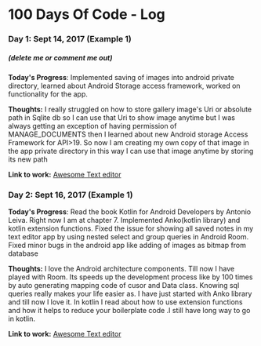 # 100 Days Of Code - Log

### Day 1: Sept 14, 2017 (Example 1)
##### (delete me or comment me out)

**Today's Progress**: Implemented saving of  images into android private directory, learned about Android Storage access framework, worked on functionality for the app.

**Thoughts:** I really struggled on how to store gallery image's Uri or absolute path in Sqlite db so I can use that Uri to show image anytime but I was always getting an exception of having permission of MANAGE_DOCUMENTS then I learned about new Android storage Access Framework for API>19. So now I am creating my own copy of that image in the app private directory in this way I can use that image anytime by storing its new path

**Link to work:** [Awesome Text editor](https://github.com/iamdangerous/Android-Text-Editor)    


### Day 2: Sept 16, 2017 (Example 1)

**Today's Progress**: Read the book Kotlin for Android Developers by Antonio Leiva. Right now I am at chapter 7. Implemented Anko(kotlin library) and kotlin extension functions. Fixed the issue for showing all saved notes in my text editor app by using nested select and group queries in Android Room. Fixed minor bugs in the android app like adding of images as bitmap from database

**Thoughts:** I love the Android architecture components. Till now I have played with Room. Its speeds up the development process like by 100 times by auto generating mapping code of cusor and Data class. Knowing sql queries really makes your life easier as. I have just started with Anko library and till now I love it. In kotlin I read about how to use extension functions and how it helps to reduce your boilerplate code .I still have long way to go in kotlin.

**Link to work:** [Awesome Text editor](https://github.com/iamdangerous/Android-Text-Editor)    
